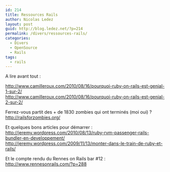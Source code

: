 ```yaml
---
id: 214
title: Ressources Rails
author: Nicolas Ledez
layout: post
guid: http://blog.ledez.net/?p=214
permalink: /divers/ressources-rails/
categories:
  - Divers
  - OpenSource
  - Rails
tags:
  - rails
---
```

A lire avant tout :

<http://www.camilleroux.com/2010/08/16/pourquoi-ruby-on-rails-est-genial-1-sur-2/>  
<http://www.camilleroux.com/2010/08/16/pourquoi-ruby-on-rails-est-genial-2-sur-2/>

Ferrez-vous partit des + de 1830 zombies qui ont terminés (moi oui) ?  
<http://railsforzombies.org/>

Et quelques bons articles pour démarrer :  
<http://jeremy.wordpress.com/2010/08/13/ruby-rvm-passenger-rails-bundler-en-developpement/>  
<http://jeremy.wordpress.com/2009/11/13/monter-dans-le-train-de-ruby-et-rails/>

Et le compte rendu du Rennes on Rails bar #12 :  
<http://www.rennesonrails.com/?p=288>